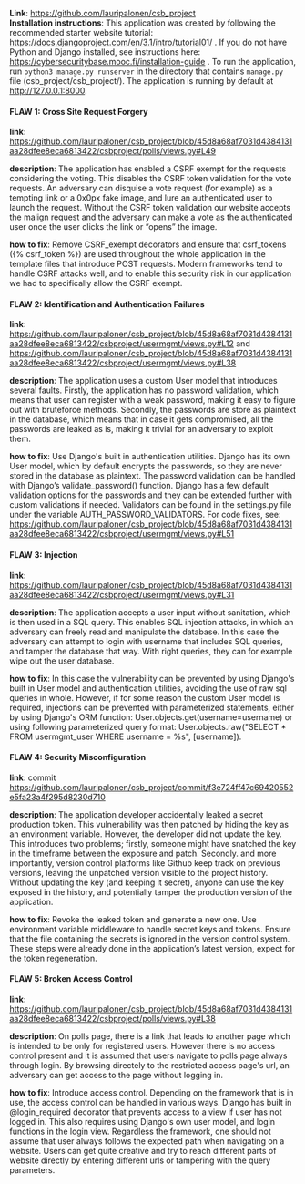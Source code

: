 **Link**: https://github.com/lauripalonen/csb_project  
**Installation instructions**: This application was created by following the recommended starter website tutorial:
https://docs.djangoproject.com/en/3.1/intro/tutorial01/ . If you do not have Python and Django installed, 
see instructions here: https://cybersecuritybase.mooc.fi/installation-guide . 
To run the application, run `python3 manage.py runserver` in the directory that contains `manage.py` file (csb_project/csb_project/). The application is running by default at http://127.0.0.1:8000.

#### FLAW 1: Cross Site Request Forgery
**link**: https://github.com/lauripalonen/csb_project/blob/45d8a68af7031d4384131aa28dfee8eca6813422/csbproject/polls/views.py#L49

**description**: 
The application has enabled a CSRF exempt for the requests considering the voting. This disables the CSRF token validation for the vote requests. An adversary can disquise a vote request (for example) as a tempting link or a 0x0px fake image, and lure an authenticated user to launch the request. Without the CSRF token validation our website accepts the malign request and the adversary can make a vote as the authenticated user once the user clicks the link or “opens” the image.

**how to fix**:
Remove CSRF_exempt decorators and ensure that csrf_tokens ({% csrf_token %}) are used throughout the whole application in the template files that introduce POST requests. Modern frameworks tend to handle CSRF attacks well, and to enable this security risk in our application we had to specifically allow the CSRF exempt.


#### FLAW 2: Identification and Authentication Failures
**link**: https://github.com/lauripalonen/csb_project/blob/45d8a68af7031d4384131aa28dfee8eca6813422/csbproject/usermgmt/views.py#L12 and https://github.com/lauripalonen/csb_project/blob/45d8a68af7031d4384131aa28dfee8eca6813422/csbproject/usermgmt/views.py#L38

**description**: The application uses a custom User model that introduces several faults. Firstly, the application has no password validation, which means that  user can register with a weak password, making it easy to figure out with bruteforce methods. Secondly, the passwords are store as plaintext in the database, which means that in case it gets compromised, all the passwords are leaked as is, making it trivial for an adversary to exploit them.

**how to fix**: Use Django's built in authentication utilities. Django has its own User model, which by default encrypts the passwords, so they are never stored in the database as plaintext. The password validation can be handled with Django’s validate_password() function. Django has a few default validation options for the passwords and they can be extended further with custom validations if needed. Validators can be found in the settings.py file under the variable AUTH_PASSWORD_VALIDATORS. For code fixes, see: https://github.com/lauripalonen/csb_project/blob/45d8a68af7031d4384131aa28dfee8eca6813422/csbproject/usermgmt/views.py#L51


#### FLAW 3: Injection
**link**: https://github.com/lauripalonen/csb_project/blob/45d8a68af7031d4384131aa28dfee8eca6813422/csbproject/usermgmt/views.py#L31

**description**: The application accepts a user input without sanitation, which is then used in a SQL query. This enables SQL injection attacks, in which an adversary can freely read and manipulate the database. In this case the adversary can attempt to login with username that includes SQL queries, and tamper the database that way. With right queries, they can for example wipe out the user database.

**how to fix**: In this case the vulnerability can be prevented by using Django's built in User model and authentication utilities, avoiding the use of raw sql queries in whole. However, if for some reason the custom User model is required, injections can be prevented with parameterized statements, either by using Django's ORM function: User.objects.get(username=username) or using following parameterized query format: User.objects.raw("SELECT * FROM usermgmt_user WHERE username = %s", [username]).


#### FLAW 4: Security Misconfiguration
**link**: commit https://github.com/lauripalonen/csb_project/commit/f3e724ff47c69420552e5fa23a4f295d8230d710

**description**: The application developer accidentally leaked a secret production token. This vulnerability was then patched by hiding the key as an environment variable. However, the developer did not update the key. This introduces two problems; firstly, someone might have snatched the key in the timeframe between the exposure and patch. Secondly. and more importantly, version control platforms like Github keep track on previous versions, leaving the unpatched version visible to the project history. Without updating the key (and keeping it secret), anyone can use the key exposed in the history, and potentially tamper the production version of the application. 

**how to fix**: Revoke the leaked token and generate a new one. Use environment variable middleware to handle secret keys and tokens. Ensure that the file containing the secrets is ignored in the version control system. These steps were already done in the application’s latest version, expect for the token regeneration.


#### FLAW 5: Broken Access Control
**link**: https://github.com/lauripalonen/csb_project/blob/45d8a68af7031d4384131aa28dfee8eca6813422/csbproject/polls/views.py#L38

**description**: On polls page, there is a link that leads to another page which is intended to be only for registered users. However there is no access control present and it is assumed that users navigate to polls page always through login. By browsing directely to the restricted access page's url, an adversary can get access to the page without logging in.

**how to fix**: Introduce access control. Depending on the framework that is in use, the access control can be handled in various ways. Django has built in @login_required decorator that prevents access to a view if user has not logged in. This also requires using Django's own user model, and login functions in the login view. Regardless the framework, one should not assume that user always follows the expected path when navigating on a website. Users can get quite creative and try to reach different parts of website directly by entering different urls or tampering with the query parameters.
